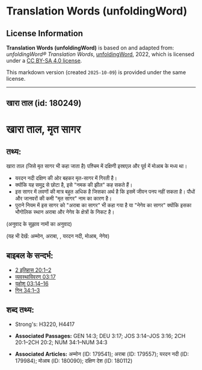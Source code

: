 # Translation Words (unfoldingWord)

## License Information

**Translation Words (unfoldingWord)** is based on and adapted from: _unfoldingWord® Translation Words_, [unfoldingWord](https://unfoldingword.org/utw), 2022, which is licensed under a [CC BY-SA 4.0 license](https://creativecommons.org/licenses/by-sa/4.0/legalcode.en).

This markdown version (created `2025-10-09`) is provided under the same license.



--------------------------------

## खारा ताल (id: 180249)

खारा ताल, मृत सागर
==================

तथ्य:
-----

खारा ताल (जिसे मृत सागर भी कहा जाता है) पश्चिम में दक्षिणी इस्राएल और पूर्व में मोआब के मध्य था।

* यरदन नदी दक्षिण की ओर बहकर मृत\-सागर में गिरती है।
* क्योंकि यह समुद्र से छोटा है, इसे "नमक की झील" कह सकते हैं।
* इस सागर में लवणों की मात्र बहुत अधिक है जिसका अर्थ है कि इसमें जीवन पनप नहीं सकता है। पौधों और जानवरों की कमी "मृत सागर" नाम का कारण है।
* पुराने नियम में इस सागर को "अराबा का सागर" भी कहा गया है या "नेगेव का सागर" क्योंकि इसका भौगोलिक स्थान अराबा और नेगेव के क्षेत्रों के निकट है।

(अनुवाद के सुझाव नामों का अनुवाद)

(यह भी देखें: अम्मोन, अराबा, , यरदन नदी, मोआब, नेगेव)

बाइबल के सन्दर्भ:
-----------------

* [2 इतिहास 20:1–2](https://ref.ly/2Chr0:0)
* [व्यवस्थाविवरण 03:17](https://ref.ly/Deut3:17)
* [यहोशू 03:14–16](https://ref.ly/Josh3:14-Josh3:16)
* [गिन 34:1–3](https://ref.ly/Num34:1-Num34:3)

शब्द तथ्य:
----------

* Strong's: H3220, H4417

* **Associated Passages:** GEN 14:3; DEU 3:17; JOS 3:14–JOS 3:16; 2CH 20:1–2CH 20:2; NUM 34:1–NUM 34:3
* **Associated Articles:** अम्मोन (ID: 179541); अराबा (ID: 179557); यरदन नदी (ID: 179984); मोआब (ID: 180090); दक्षिण देश (ID: 180112)


